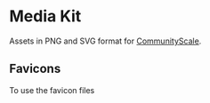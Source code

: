 # Media Kit

Assets in PNG and SVG format for [CommunityScale]([http://www.evidence.dev](https://communityscale.com/)).

## Favicons

To use the favicon files
